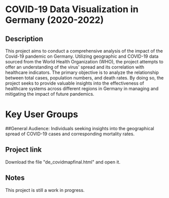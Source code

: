 # COVID-19 Data Visualization in Germany (2020-2022)

## Description
This project aims to conduct a comprehensive analysis of the impact of the Covid-19 pandemic on Germany. Utilizing geographic and COVID-19 data sourced from the World Health Organization (WHO), the project attempts to offer an understanding of the virus' spread and its correlation with healthcare indicators. The primary objective is to analyze the relationship between total cases, population numbers, and death rates. By doing so, the project seeks to provide valuable insights into the effectiveness of healthcare systems across different regions in Germany in managing and mitigating the impact of future pandemics.

# Key User Groups
##General Audience:
Individuals seeking insights into the geographical spread of COVID-19 cases and corresponding mortality rates.  

## Project link
Download the file "de_covidmapfinal.html" and open it.

## Notes
This project is still a work in progress. 
